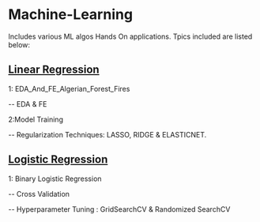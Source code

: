 # Machine-Learning
Includes various ML algos Hands On applications. Tpics included are listed below:

## [Linear Regression](https://github.com/sinchan1999/Machine-Learning/tree/main/Regression/Linear_Regression)

1: EDA_And_FE_Algerian_Forest_Fires

--  EDA & FE

2:Model Training

--  Regularization Techniques: LASSO, RIDGE & ELASTICNET.


## [Logistic Regression](https://github.com/sinchan1999/Machine-Learning/tree/main/Regression/Logistic_Regression)

1: Binary Logistic Regression

--  Cross Validation

--  Hyperparameter Tuning : GridSearchCV & Randomized SearchCV



